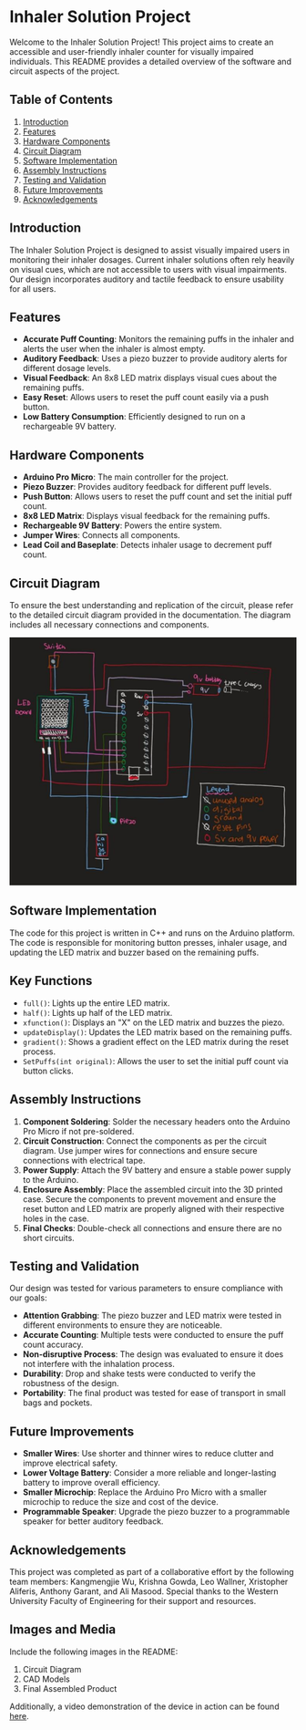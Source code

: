 # Inhaler Solution Project

Welcome to the Inhaler Solution Project! This project aims to create an accessible and user-friendly inhaler counter for visually impaired individuals. This README provides a detailed overview of the software and circuit aspects of the project. 

## Table of Contents
1. [Introduction](#introduction)
2. [Features](#features)
3. [Hardware Components](#hardware-components)
4. [Circuit Diagram](#circuit-diagram)
5. [Software Implementation](#software-implementation)
6. [Assembly Instructions](#assembly-instructions)
7. [Testing and Validation](#testing-and-validation)
8. [Future Improvements](#future-improvements)
9. [Acknowledgements](#acknowledgements)

## Introduction
The Inhaler Solution Project is designed to assist visually impaired users in monitoring their inhaler dosages. Current inhaler solutions often rely heavily on visual cues, which are not accessible to users with visual impairments. Our design incorporates auditory and tactile feedback to ensure usability for all users.

## Features
- **Accurate Puff Counting**: Monitors the remaining puffs in the inhaler and alerts the user when the inhaler is almost empty.
- **Auditory Feedback**: Uses a piezo buzzer to provide auditory alerts for different dosage levels.
- **Visual Feedback**: An 8x8 LED matrix displays visual cues about the remaining puffs.
- **Easy Reset**: Allows users to reset the puff count easily via a push button.
- **Low Battery Consumption**: Efficiently designed to run on a rechargeable 9V battery.

## Hardware Components
- **Arduino Pro Micro**: The main controller for the project.
- **Piezo Buzzer**: Provides auditory feedback for different puff levels.
- **Push Button**: Allows users to reset the puff count and set the initial puff count.
- **8x8 LED Matrix**: Displays visual feedback for the remaining puffs.
- **Rechargeable 9V Battery**: Powers the entire system.
- **Jumper Wires**: Connects all components.
- **Lead Coil and Baseplate**: Detects inhaler usage to decrement puff count.

## Circuit Diagram
To ensure the best understanding and replication of the circuit, please refer to the detailed circuit diagram provided in the documentation. The diagram includes all necessary connections and components.

![Circuit Diagram](images/circuit_diagram.png)

## Software Implementation

The code for this project is written in C++ and runs on the Arduino platform. The code is responsible for monitoring button presses, inhaler usage, and updating the LED matrix and buzzer based on the remaining puffs.

## Key Functions
- `full()`: Lights up the entire LED matrix.
- `half()`: Lights up half of the LED matrix.
- `xfunction()`: Displays an "X" on the LED matrix and buzzes the piezo.
- `updateDisplay()`: Updates the LED matrix based on the remaining puffs.
- `gradient()`: Shows a gradient effect on the LED matrix during the reset process.
- `SetPuffs(int original)`: Allows the user to set the initial puff count via button clicks.

## Assembly Instructions
1. **Component Soldering**: Solder the necessary headers onto the Arduino Pro Micro if not pre-soldered.
2. **Circuit Construction**: Connect the components as per the circuit diagram. Use jumper wires for connections and ensure secure connections with electrical tape.
3. **Power Supply**: Attach the 9V battery and ensure a stable power supply to the Arduino.
4. **Enclosure Assembly**: Place the assembled circuit into the 3D printed case. Secure the components to prevent movement and ensure the reset button and LED matrix are properly aligned with their respective holes in the case.
5. **Final Checks**: Double-check all connections and ensure there are no short circuits.

## Testing and Validation
Our design was tested for various parameters to ensure compliance with our goals:

- **Attention Grabbing**: The piezo buzzer and LED matrix were tested in different environments to ensure they are noticeable.
- **Accurate Counting**: Multiple tests were conducted to ensure the puff count accuracy.
- **Non-disruptive Process**: The design was evaluated to ensure it does not interfere with the inhalation process.
- **Durability**: Drop and shake tests were conducted to verify the robustness of the design.
- **Portability**: The final product was tested for ease of transport in small bags and pockets.

## Future Improvements
- **Smaller Wires**: Use shorter and thinner wires to reduce clutter and improve electrical safety.
- **Lower Voltage Battery**: Consider a more reliable and longer-lasting battery to improve overall efficiency.
- **Smaller Microchip**: Replace the Arduino Pro Micro with a smaller microchip to reduce the size and cost of the device.
- **Programmable Speaker**: Upgrade the piezo buzzer to a programmable speaker for better auditory feedback.

## Acknowledgements
This project was completed as part of a collaborative effort by the following team members: Kangmengjie Wu, Krishna Gowda, Leo Wallner, Xristopher Aliferis, Anthony Garant, and Ali Masood. Special thanks to the Western University Faculty of Engineering for their support and resources.

## Images and Media
Include the following images in the README:

1. Circuit Diagram
2. CAD Models
3. Final Assembled Product

Additionally, a video demonstration of the device in action can be found [here](https://photos.app.goo.gl/ZSRYMpd52zBB2q329).
